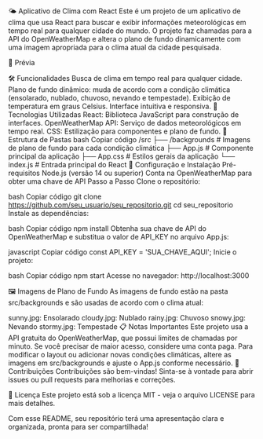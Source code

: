 🌤 Aplicativo de Clima com React
Este é um projeto de um aplicativo de clima que usa React para buscar e exibir informações meteorológicas em tempo real para qualquer cidade do mundo. O projeto faz chamadas para a API do OpenWeatherMap e altera o plano de fundo dinamicamente com uma imagem apropriada para o clima atual da cidade pesquisada.

📸 Prévia

🛠️ Funcionalidades
Busca de clima em tempo real para qualquer cidade.
Plano de fundo dinâmico: muda de acordo com a condição climática (ensolarado, nublado, chuvoso, nevando e tempestade).
Exibição de temperatura em graus Celsius.
Interface intuitiva e responsiva.
🚀 Tecnologias Utilizadas
React: Biblioteca JavaScript para construção de interfaces.
OpenWeatherMap API: Serviço de dados meteorológicos em tempo real.
CSS: Estilização para componentes e plano de fundo.
📂 Estrutura de Pastas
bash
Copiar código
/src
├── /backgrounds       # Imagens de plano de fundo para cada condição climática
├── App.js             # Componente principal da aplicação
├── App.css            # Estilos gerais da aplicação
└── index.js           # Entrada principal do React
🔧 Configuração e Instalação
Pré-requisitos
Node.js (versão 14 ou superior)
Conta na OpenWeatherMap para obter uma chave de API
Passo a Passo
Clone o repositório:

bash
Copiar código
git clone https://github.com/seu_usuario/seu_repositorio.git
cd seu_repositorio
Instale as dependências:

bash
Copiar código
npm install
Obtenha sua chave de API do OpenWeatherMap e substitua o valor de API_KEY no arquivo App.js:

javascript
Copiar código
const API_KEY = 'SUA_CHAVE_AQUI';
Inicie o projeto:

bash
Copiar código
npm start
Acesse no navegador: http://localhost:3000

🖼️ Imagens de Plano de Fundo
As imagens de fundo estão na pasta src/backgrounds e são usadas de acordo com o clima atual:

sunny.jpg: Ensolarado
cloudy.jpg: Nublado
rainy.jpg: Chuvoso
snowy.jpg: Nevando
stormy.jpg: Tempestade
📋 Notas Importantes
Este projeto usa a API gratuita do OpenWeatherMap, que possui limites de chamadas por minuto. Se você precisar de maior acesso, considere uma conta paga.
Para modificar o layout ou adicionar novas condições climáticas, altere as imagens em src/backgrounds e ajuste o App.js conforme necessário.
🤝 Contribuições
Contribuições são bem-vindas! Sinta-se à vontade para abrir issues ou pull requests para melhorias e correções.

📄 Licença
Este projeto está sob a licença MIT - veja o arquivo LICENSE para mais detalhes.

Com esse README, seu repositório terá uma apresentação clara e organizada, pronta para ser compartilhada!